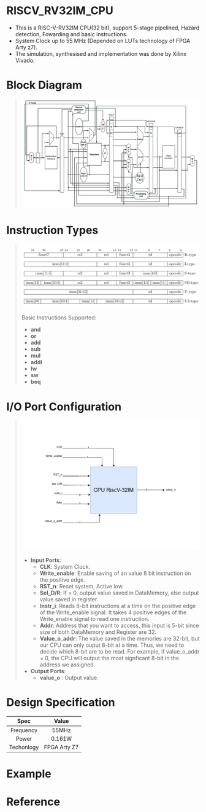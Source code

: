 # RISCV_RV32IM_CPU
* This is a RISC-V-RV32IM CPU(32 bit), support 5-stage pipelined, Hazard detection, Fowarding and basic instructions.
* System Clock up to 55 MHz (Depended on LUTs technology of FPGA Arty z7).
* The simulation, synthesised and implementation was done by Xilinx Vivado.

# Block Diagram
>![alt text](image/block_diagram.png)

# Instruction Types
>![alt text](image/InstructionType.png)
>
>
> Basic Instructions Supported:
> * __and__
> * __or__
> * __add__
> * __sub__
> * __mul__
> * __addi__
> * __lw__
> * __sw__
> * __beq__

# I/O Port Configuration
>![alt text](image/RiscV32IM-IO.png)
> * __Input Ports__:
>   * __CLK__: System Clock.
>   * __Write_enable__: Enable saving of an value 8 bit instruction on the positive edge.
>   * __RST_n__: Reset system, Active low.
>   * __Sel_D/R__: If = 0, output value saved in DataMemory, else output value saved in register.
>   * __Instr_i__: Reads 8-bit instructions at a time on the positive edge of the Write_enable signal. It takes 4 positive edges of the Write_enable signal to read one instruction.
>   * __Addr__: Address that you want to access, this input is 5-bit since size of both DataMemory and Register are 32.
>   * __Value_o_addr__: The value saved in the memories are 32-bit, but our CPU can only ouput 8-bit at a time. Thus, we need to decide which 8-bit are to be read. For example, if value_o_addr = 0, the CPU will output the most signficant 8-bit in the address we assigned.
> * __Output Ports__:
>   * __value_o__ : Output value.

# Design Specification

|Spec|Value|
|:----:|:-----:|
|Frequency|55MHz|
|Power|0.161W|
|Techonlogy| FPGA Arty Z7|
# Example

# Reference